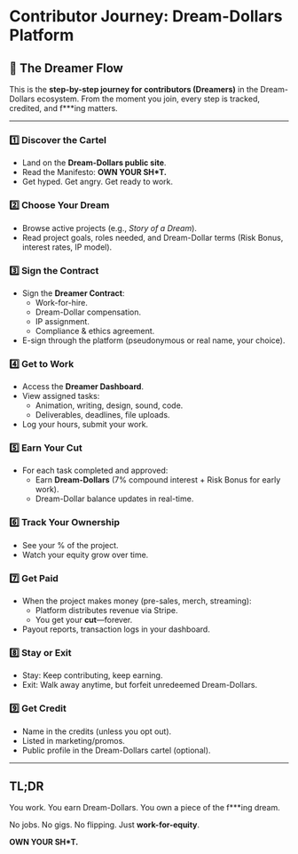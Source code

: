 # Contributor Journey: Dream-Dollars Platform

## 🌌 The Dreamer Flow

This is the **step-by-step journey for contributors (Dreamers)** in the Dream-Dollars ecosystem. From the moment you join, every step is tracked, credited, and f***ing matters.

---

### 1️⃣ Discover the Cartel
- Land on the **Dream-Dollars public site**.
- Read the Manifesto: **OWN YOUR SH*T.**
- Get hyped. Get angry. Get ready to work.

### 2️⃣ Choose Your Dream
- Browse active projects (e.g., *Story of a Dream*).
- Read project goals, roles needed, and Dream-Dollar terms (Risk Bonus, interest rates, IP model).

### 3️⃣ Sign the Contract
- Sign the **Dreamer Contract**:
  - Work-for-hire.
  - Dream-Dollar compensation.
  - IP assignment.
  - Compliance & ethics agreement.
- E-sign through the platform (pseudonymous or real name, your choice).

### 4️⃣ Get to Work
- Access the **Dreamer Dashboard**.
- View assigned tasks:
  - Animation, writing, design, sound, code.
  - Deliverables, deadlines, file uploads.
- Log your hours, submit your work.

### 5️⃣ Earn Your Cut
- For each task completed and approved:
  - Earn **Dream-Dollars** (7% compound interest + Risk Bonus for early work).
  - Dream-Dollar balance updates in real-time.

### 6️⃣ Track Your Ownership
- See your % of the project.
- Watch your equity grow over time.

### 7️⃣ Get Paid
- When the project makes money (pre-sales, merch, streaming):
  - Platform distributes revenue via Stripe.
  - You get your **cut**—forever.
- Payout reports, transaction logs in your dashboard.

### 8️⃣ Stay or Exit
- Stay: Keep contributing, keep earning.
- Exit: Walk away anytime, but forfeit unredeemed Dream-Dollars.

### 9️⃣ Get Credit
- Name in the credits (unless you opt out).
- Listed in marketing/promos.
- Public profile in the Dream-Dollars cartel (optional).

---

## TL;DR
You work. You earn Dream-Dollars. You own a piece of the f***ing dream.

No jobs. No gigs. No flipping. Just **work-for-equity**.

**OWN YOUR SH*T.**